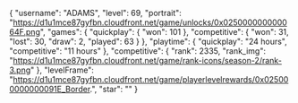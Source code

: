 {
    "username": "ADAMS",
    "level": 69,
    "portrait": "https://d1u1mce87gyfbn.cloudfront.net/game/unlocks/0x025000000000064F.png",
    "games": {
        "quickplay": {
            "won": 101
        },
        "competitive": {
            "won": 31,
            "lost": 30,
            "draw": 2,
            "played": 63
        }
    },
    "playtime": {
        "quickplay": "24 hours",
        "competitive": "11 hours"
    },
    "competitive": {
        "rank": 2335,
        "rank_img": "https://d1u1mce87gyfbn.cloudfront.net/game/rank-icons/season-2/rank-3.png"
    },
    "levelFrame": "https://d1u1mce87gyfbn.cloudfront.net/game/playerlevelrewards/0x025000000000091E_Border.",
    "star": ""
}